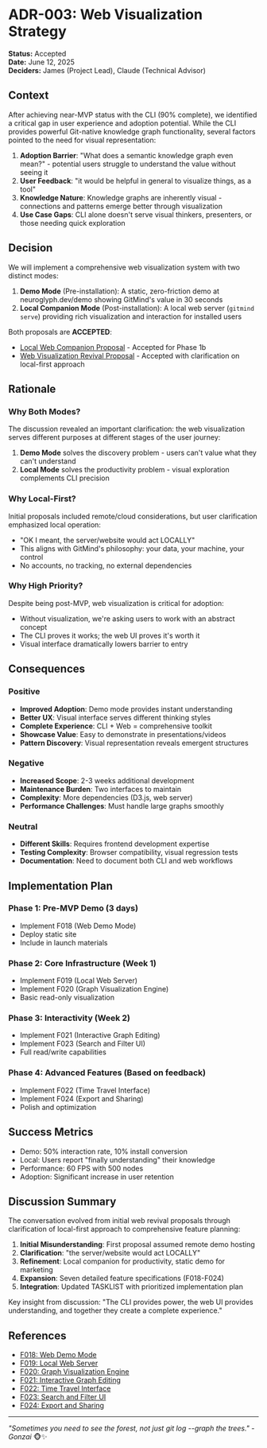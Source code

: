 # ADR-003: Web Visualization Strategy

**Status:** Accepted  
**Date:** June 12, 2025  
**Deciders:** James (Project Lead), Claude (Technical Advisor)  

## Context

After achieving near-MVP status with the CLI (90% complete), we identified a critical gap in user experience and adoption potential. While the CLI provides powerful Git-native knowledge graph functionality, several factors pointed to the need for visual representation:

1. **Adoption Barrier**: "What does a semantic knowledge graph even mean?" - potential users struggle to understand the value without seeing it
2. **User Feedback**: "it would be helpful in general to visualize things, as a tool"
3. **Knowledge Nature**: Knowledge graphs are inherently visual - connections and patterns emerge better through visualization
4. **Use Case Gaps**: CLI alone doesn't serve visual thinkers, presenters, or those needing quick exploration

## Decision

We will implement a comprehensive web visualization system with two distinct modes:

1. **Demo Mode** (Pre-installation): A static, zero-friction demo at neuroglyph.dev/demo showing GitMind's value in 30 seconds
2. **Local Companion Mode** (Post-installation): A local web server (`gitmind serve`) providing rich visualization and interaction for installed users

Both proposals are **ACCEPTED**:
- [Local Web Companion Proposal](../proposals/local-web-companion.md) - Accepted for Phase 1b
- [Web Visualization Revival Proposal](../proposals/web-visualization-revival.md) - Accepted with clarification on local-first approach

## Rationale

### Why Both Modes?

The discussion revealed an important clarification: the web visualization serves different purposes at different stages of the user journey:

1. **Demo Mode** solves the discovery problem - users can't value what they can't understand
2. **Local Mode** solves the productivity problem - visual exploration complements CLI precision

### Why Local-First?

Initial proposals included remote/cloud considerations, but user clarification emphasized local operation:
- "OK I meant, the server/website would act LOCALLY"
- This aligns with GitMind's philosophy: your data, your machine, your control
- No accounts, no tracking, no external dependencies

### Why High Priority?

Despite being post-MVP, web visualization is critical for adoption:
- Without visualization, we're asking users to work with an abstract concept
- The CLI proves it works; the web UI proves it's worth it
- Visual interface dramatically lowers barrier to entry

## Consequences

### Positive
- **Improved Adoption**: Demo mode provides instant understanding
- **Better UX**: Visual interface serves different thinking styles
- **Complete Experience**: CLI + Web = comprehensive toolkit
- **Showcase Value**: Easy to demonstrate in presentations/videos
- **Pattern Discovery**: Visual representation reveals emergent structures

### Negative
- **Increased Scope**: 2-3 weeks additional development
- **Maintenance Burden**: Two interfaces to maintain
- **Complexity**: More dependencies (D3.js, web server)
- **Performance Challenges**: Must handle large graphs smoothly

### Neutral
- **Different Skills**: Requires frontend development expertise
- **Testing Complexity**: Browser compatibility, visual regression tests
- **Documentation**: Need to document both CLI and web workflows

## Implementation Plan

### Phase 1: Pre-MVP Demo (3 days)
- Implement F018 (Web Demo Mode)
- Deploy static site
- Include in launch materials

### Phase 2: Core Infrastructure (Week 1)
- Implement F019 (Local Web Server)
- Implement F020 (Graph Visualization Engine)
- Basic read-only visualization

### Phase 3: Interactivity (Week 2)
- Implement F021 (Interactive Graph Editing)
- Implement F023 (Search and Filter UI)
- Full read/write capabilities

### Phase 4: Advanced Features (Based on feedback)
- Implement F022 (Time Travel Interface)
- Implement F024 (Export and Sharing)
- Polish and optimization

## Success Metrics
- Demo: 50% interaction rate, 10% install conversion
- Local: Users report "finally understanding" their knowledge
- Performance: 60 FPS with 500 nodes
- Adoption: Significant increase in user retention

## Discussion Summary

The conversation evolved from initial web revival proposals through clarification of local-first approach to comprehensive feature planning:

1. **Initial Misunderstanding**: First proposal assumed remote demo hosting
2. **Clarification**: "the server/website would act LOCALLY"
3. **Refinement**: Local companion for productivity, static demo for marketing
4. **Expansion**: Seven detailed feature specifications (F018-F024)
5. **Integration**: Updated TASKLIST with prioritized implementation plan

Key insight from discussion: "The CLI provides power, the web UI provides understanding, and together they create a complete experience."

## References
- [F018: Web Demo Mode](../features/F018-web-demo-mode.md)
- [F019: Local Web Server](../features/F019-local-web-server.md)
- [F020: Graph Visualization Engine](../features/F020-graph-visualization-engine.md)
- [F021: Interactive Graph Editing](../features/F021-interactive-graph-editing.md)
- [F022: Time Travel Interface](../features/F022-time-travel-interface.md)
- [F023: Search and Filter UI](../features/F023-search-and-filter-ui.md)
- [F024: Export and Sharing](../features/F024-export-and-sharing.md)

---

*"Sometimes you need to see the forest, not just git log --graph the trees." - Gonzai* 🐵✨